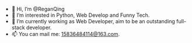 - 👋 Hi, I’m @ReganQing
- 👀 I’m interested in Python, Web Develop and Funny Tech.
- 🌱 I’m currently working as Web Developer, aim to be an outstanding full-stack developer.
- 📫 You can mail me: 15836484114@163.com.

<!---
ReganQing/ReganQing is a ✨ special ✨ repository because its `README.md` (this file) appears on your GitHub profile.
You can click the Preview link to take a look at your changes.
--->
